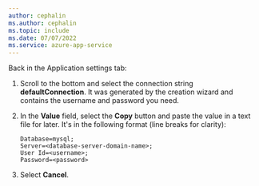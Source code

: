 ```yaml
---
author: cephalin
ms.author: cephalin
ms.topic: include
ms.date: 07/07/2022
ms.service: azure-app-service
---
```


Back in the Application settings tab:

1. Scroll to the bottom and select the connection string **defaultConnection**. It was generated by the creation wizard and contains the username and password you need.

1. In the **Value** field, select the **Copy** button and paste the value in a text file for later. It's in the following format (line breaks for clarity):

    ```
    Database=mysql;
    Server=<database-server-domain-name>;
    User Id=<username>;
    Password=<password>
    ```

1. Select **Cancel**.
